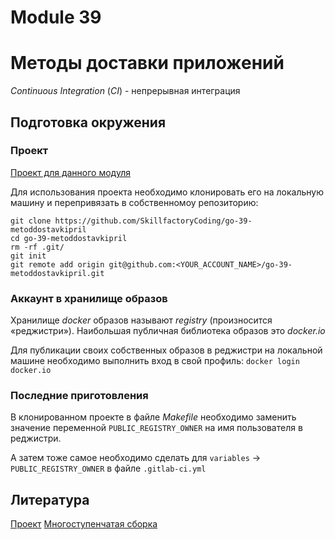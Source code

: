 # Module 39

# Методы доставки приложений

_Continuous Integration_ (_CI_) - непрерывная интеграция

## Подготовка окружения

### Проект

[Проект для данного модуля](https://github.com/SkillfactoryCoding/go-39-metoddostavkipril)

Для использования проекта необходимо клонировать его на локальную машину и перепривязать в собственномоу репозиторию:
```
git clone https://github.com/SkillfactoryCoding/go-39-metoddostavkipril
cd go-39-metoddostavkipril
rm -rf .git/
git init
git remote add origin git@github.com:<YOUR_ACCOUNT_NAME>/go-39-metoddostavkipril.git
```

### Аккаунт в хранилище образов

Хранилище _docker_ образов называют _registry_ (произносится «реджистри»). Наибольшая публичная библиотека образов это _docker.io_

Для публикации своих собственных образов в реджистри на локальной машине необходимо выполнить вход в свой профиль: `docker login docker.io`

### Последние приготовления

В клонированном проекте в файле _Makefile_ необходимо заменить значение переменной `PUBLIC_REGISTRY_OWNER` на имя пользователя в реджистри.

А затем тоже самое необходимо сделать для `variables` -> `PUBLIC_REGISTRY_OWNER` в файле `.gitlab-ci.yml`


## Литература
[Проект](https://github.com/SkillfactoryCoding/go-39-metoddostavkipril?tab=readme-ov-file)
[Многоступенчатая сборка](https://docs.docker.com/build/building/multi-stage/)
